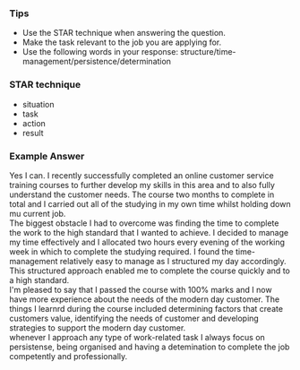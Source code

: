 ### Tips
- Use the STAR technique when answering the question.
- Make the task relevant to the job you are applying for.
- Use the following words in your response: structure/time-management/persistence/determination

### STAR technique
- situation
- task
- action
- result

### Example Answer
Yes I can. I recently successfully completed an online customer service training courses to further develop my skills in this area and to also fully understand the customer needs. The course two months to complete in total and I carried out all of the studying in my own time whilst holding down mu current job.  
The biggest obstacle I had to overcome was finding the time to complete the work to the high standard that I wanted to achieve. I decided to manage my time effectively and I allocated two hours every evening of the working week in which to complete the studying required. I found the time-management relatively easy to manage as I structured my day accordingly.  
This structured approach enabled me to complete the course quickly and to a high standard.  
I'm pleased to say that I passed the course with 100% marks and I now have more experience about the needs of the modern day customer. The things I learnrd during the course included determining factors that create customers value, identifying the needs of customer and developing strategies to support the modern day customer.  
whenever I approach any type of work-related task I always focus on persistense, being organised and having a detemination to complete the job competently and professionally.  
